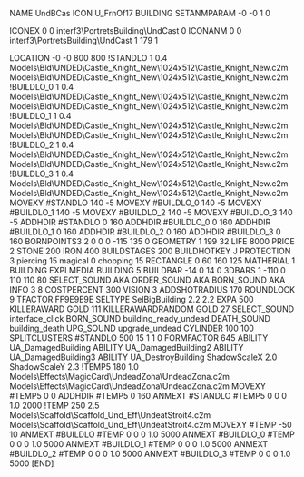 NAME UndBCas
ICON U_FrnOf17
BUILDING
SETANMPARAM -0 -0 1 0

ICONEX 0 0 interf3\PortretsBuilding\UndCast 0
ICONANM 0 0 interf3\PortretsBuilding\UndCast 1 179 1

LOCATION -0 -0 800 800
!STANDLO      1 0.4 Models\Bld\UNDED\Castle_Knight_New\1024x512\Castle_Knight_New.c2m Models\Bld\UNDED\Castle_Knight_New\1024x512\Castle_Knight_New.c2m
!BUILDLO_0    1 0.4 Models\Bld\UNDED\Castle_Knight_New\1024x512\Castle_Knight_New.c2m Models\Bld\UNDED\Castle_Knight_New\1024x512\Castle_Knight_New.c2m
!BUILDLO_1    1 0.4 Models\Bld\UNDED\Castle_Knight_New\1024x512\Castle_Knight_New.c2m Models\Bld\UNDED\Castle_Knight_New\1024x512\Castle_Knight_New.c2m
!BUILDLO_2    1 0.4 Models\Bld\UNDED\Castle_Knight_New\1024x512\Castle_Knight_New.c2m Models\Bld\UNDED\Castle_Knight_New\1024x512\Castle_Knight_New.c2m
!BUILDLO_3    1 0.4 Models\Bld\UNDED\Castle_Knight_New\1024x512\Castle_Knight_New.c2m Models\Bld\UNDED\Castle_Knight_New\1024x512\Castle_Knight_New.c2m
MOVEXY #STANDLO   140 -5
MOVEXY #BUILDLO_0 140 -5
MOVEXY #BUILDLO_1 140 -5
MOVEXY #BUILDLO_2 140 -5
MOVEXY #BUILDLO_3 140 -5
ADDHDIR #STANDLO 0 160
ADDHDIR #BUILDLO_0 0 160
ADDHDIR #BUILDLO_1 0 160
ADDHDIR #BUILDLO_2 0 160
ADDHDIR #BUILDLO_3 0 160
BORNPOINTS3 2 0 0 0 -115 135 0
GEOMETRY 1 199 32
LIFE     8000
PRICE 2 STONE 200 IRON 400
BUILDSTAGES 200
BUILDHOTKEY		J
PROTECTION 3 piercing 15 magical 0 chopping 15
RECTANGLE    0 60 160 125
MATHERIAL 1 BUILDING
EXPLMEDIA BUILDING 5
BUILDBAR    -14 0 14 0
3DBARS 1  -110  0 110 110 80
SELECT_SOUND AKA
ORDER_SOUND AKA
BORN_SOUND AKA
INFO 3 8
COSTPERCENT 300
VISION 3
ADDSHOTRADIUS 170
ROUNDLOCK 9
TFACTOR FF9E9E9E
SELTYPE SelBigBuilding 2.2 2.2
EXPA 500
KILLERAWARD             GOLD 111
KILLERAWARDRANDOM       GOLD 27
SELECT_SOUND interface_click
BORN_SOUND building_ready_undead
DEATH_SOUND building_death
UPG_SOUND upgrade_undead
CYLINDER 100 100
SPLITCLUSTERS #STANDLO 500 15 1 1 0
FORMFACTOR 645
ABILITY UA_DamagedBuilding
ABILITY UA_DamagedBuilding2
ABILITY UA_DamagedBuilding3
ABILITY UA_DestroyBuilding
ShadowScaleX 2.0
ShadowScaleY 2.3
!TEMP5 180 1.0 Models\Effects\MagicCard\UndeadZona\UndeadZona.c2m Models\Effects\MagicCard\UndeadZona\UndeadZona.c2m
MOVEXY  #TEMP5 0 0
ADDHDIR #TEMP5 0 160
ANMEXT #STANDLO #TEMP5 0 0 0 1.0 2000
!TEMP 250 2.5 Models\Scaffold\Scaffold_Und_Eff\UndeatStroit4.c2m Models\Scaffold\Scaffold_Und_Eff\UndeatStroit4.c2m
MOVEXY  #TEMP -50 10
ANMEXT #BUILDLO #TEMP  0 0 0 1.0 5000
ANMEXT #BUILDLO_0 #TEMP  0 0 0 1.0 5000
ANMEXT #BUILDLO_1 #TEMP  0 0 0 1.0 5000
ANMEXT #BUILDLO_2 #TEMP  0 0 0 1.0 5000
ANMEXT #BUILDLO_3 #TEMP  0 0 0 1.0 5000
[END]
